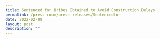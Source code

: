 ```yaml
---
title: Sentenced for Bribes Obtained to Avoid Construction Delays
permalink: /press-room/press-releases/Sentencedfor
date: 2022-02-09
layout: post
description: ""
---
```

